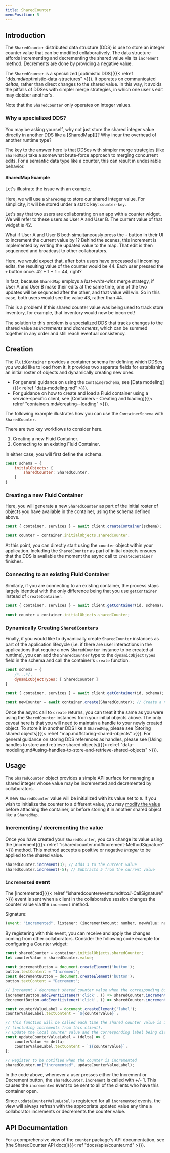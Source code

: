 ```yaml
---
title: SharedCounter
menuPosition: 5
---
```


## Introduction

The `SharedCounter` distributed data structure (DDS) is use to store an integer counter value that can be modified collaboratively.
The data structure affords incrementing and decrementing the shared value via its `increment` method. Decrements are done by providing a negative value.

The `SharedCounter` is a specialized [optimistic DDS]({{< relref "dds.md#optimistic-data-structures" >}}).
It operates on communicated _deltas_, rather than direct changes to the shared value.
In this way, it avoids the pitfalls of DDSes with simpler merge strategies, in which one user's edit may clobber another's.

Note that the `SharedCounter` only operates on integer values.

### Why a specialized DDS?

You may be asking yourself, why not just store the shared integer value directly in another DDS like a [SharedMap][]?
Why incur the overhead of another runtime type?

The key to the answer here is that DDSes with simpler merge strategies (like `SharedMap`) take a somewhat brute-force approach to merging concurrent edits.
For a semantic data type like a counter, this can result in undesirable behavior.

#### SharedMap Example

Let's illustrate the issue with an example.

Here, we will use a `SharedMap` to store our shared integer value.
For simplicity, it will be stored under a static key: `counter-key`.

Let's say that two users are collaborating on an app with a counter widget.
We will refer to these users as User A and User B.
The current value of that widget is 42.

What if User A and User B both simultaneously press the `+` button in their UI to increment the current value by 1?
Behind the scenes, this increment is implemented by writing the updated value to the map.
That edit is then sequenced and broadcast to other collaborators.

Here, we would expect that, after both users have processed all incoming edits, the resulting value of the counter would be 44.
Each user pressed the `+` button once.
42 + 1 + 1 = 44, right?

In fact, because `SharedMap` employs a _last-write-wins_ merge strategy, if User A and User B make their edits at the same time, one of the two updates will be sequnced after the other, and that value will win.
So in this case, both users would see the value 43, rather than 44.

This is a problem!
If this shared counter value was being used to track store inventory, for example, that inventory would now be incorrect!

The solution to this problem is a specialized DDS that tracks changes to the shared value as _increments_ and _decrements_, which can be summed together in any order and still reach eventual consistency.

## Creation

The `FluidContainer` provides a container schema for defining which DDSes you would like to load from it.
It provides two separate fields for establishing an initial roster of objects and dynamically creating new ones.

- For general guidance on using the `ContainerSchema`, see [Data modeling]({{< relref "data-modeling.md" >}}).
- For guidance on how to create and load a Fluid container using a service-specific client, see [Containers - Creating and loading]({{< relref "containers.md#creating--loading" >}}).

The following example illustrates how you can use the `ContainerSchema` with `SharedCounter`.

There are two key workflows to consider here.

1. Creating a new Fluid Container.
2. Connecting to an existing Fluid Container.

In either case, you will first define the schema.

```javascript
const schema = {
    initialObjects: {
        sharedCounter: SharedCounter,
    }
}
```

### Creating a new Fluid Container

Here, you will generate a new  `SharedCounter` as part of the initial roster of objects you have available in the container, using the schema defined above.

```javascript
const { container, services } = await client.createContainer(schema);

const counter = container.initialObjects.sharedCounter;
```

At this point, you can directly start using the `counter` object within your application.
Including the `SharedCounter` as part of initial objects ensures that the DDS is available the moment the async call to `createContainer` finishes.

### Connecting to an existing Fluid Container

Similarly, if you are connecting to an existing container, the process stays largely identical with the only difference being that you use `getContainer` instead of `createContainer`.

```javascript
const { container, services } = await client.getContainer(id, schema);

const counter = container.initialObjects.sharedCounter;
```

### Dynamically Creating `SharedCounter`s

Finally, if you would like to dynamically create `SharedCounter` instances as part of the application lifecycle (i.e. if there are user interactions in the applications that require a new `SharedCounter` instance to be created at runtime), you can add the `SharedCounter` type to the `dynamicObjectTypes` field in the schema and call the container's `create` function.

```javascript
const schema = {
    /*...*/,
    dynamicObjectTypes: [ SharedCounter ]
}

const { container, services } = await client.getContainer(id, schema);

const newCounter = await container.create(SharedCounter); // Create a new SharedCounter
```

Once the async call to `create` returns, you can treat it the same as you were using the `SharedCounter` instances from your initial objects above.
The only caveat here is that you will need to maintain a handle to your newly created object.
To store it in another DDS like a `SharedMap`, please see [Storing shared objects]({{< relref "map.md#storing-shared-objects" >}}).
For general guidance on storing DDS references as handles, please see [Using handles to store and retrieve shared objects]({{< relref "data-modeling.md#using-handles-to-store-and-retrieve-shared-objects" >}}).

## Usage

The `SharedCounter` object provides a simple API surface for managing a shared integer whose value may be incremented and decremented by collaborators.

A new `SharedCounter` value will be initialized with its value set to `0`.
If you wish to initialize the counter to a different value, you may [modify the value](#incrementing--decrementing-the-value) before attaching the container, or before storing it in another shared object like a `SharedMap`.

### Incrementing / decrementing the value

Once you have created your `SharedCounter`, you can change its value using the [increment]({{< relref "isharedcounter.md#increment-MethodSignature" >}}) method.
This method accepts a positive or negative *integer* to be applied to the shared value.


```javascript
sharedCounter.increment(3); // Adds 3 to the current value
sharedCounter.increment(-5); // Subtracts 5 from the current value
```

### `incremented` event

The [incremented]({{< relref "isharedcounterevents.md#_call_-CallSignature" >}}) event is sent when a client in the collaborative session changes the counter value via the `increment` method.

Signature:

```javascript
(event: "incremented", listener: (incrementAmount: number, newValue: number) => void)
```

By registering with this event, you can receive and apply the changes coming from other collaborators.
Consider the following code example for configuring a Counter widget:

```javascript
const sharedCounter = container.initialObjects.sharedCounter;
let counterValue = sharedCounter.value;

const incrementButton = document.createElement('button');
button.textContent = "Increment";
const decrementButton = document.createElement('button');
button.textContent = "Decrement";

// Increment / decrement shared counter value when the corresponding button is clicked
incrementButton.addEventListener('click', () => sharedCounter.increment(1));
decrementButton.addEventListener('click', () => sharedCounter.increment(-1));

const counterValueLabel = document.createElement('label');
counterValueLabel.textContent = `${counterValue}`;

// This function will be called each time the shared counter value is incremented
// (including increments from this client).
// Update the local counter value and the corresponding label being displayed in the widget.
const updateCounterValueLabel = (delta) => {
    counterValue += delta;
    counterValueLabel.textContent = `${counterValue}`;
};

// Register to be notified when the counter is incremented
sharedCounter.on("incremented", updateCounterValueLabel);
```

In the code above, whenever a user presses either the Increment or Decrement button, the `sharedCounter.increment` is called with +/- 1.
This causes the `incremented` event to be sent to all of the clients who have this container open.

Since `updateCounterValueLabel` is registered for all `incremented` events, the view will always refresh with the appropriate updated value any time a collaborator increments or decrements the counter value.

## API Documentation

For a comprehensive view of the `counter` package's API documentation, see [the SharedCounter API docs]({{< ref "docs/apis/counter.md" >}}).
